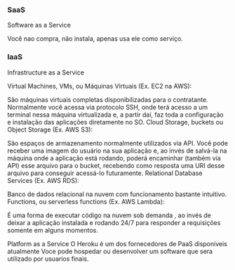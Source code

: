 ### SaaS

Software as a Service

Você nao compra, não instala, apenas usa ele como serviço.


### IaaS

Infrastructure as a Service

Virtual Machines, VMs, ou Máquinas Virtuais (Ex. EC2 na AWS):

São máquinas virtuais completas disponibilizadas para o contratante. Normalmente você acessa via protocolo SSH, onde terá acesso a um terminal nessa máquina virtualizada e, a partir daí, faz toda a configuração e instalação das aplicações diretamente no SO.
Cloud Storage, buckets ou Object Storage (Ex. AWS S3):

São espaços de armazenamento normalmente utilizados via API. Você pode receber uma imagem do usuário na sua aplicação e, ao invés de salvá-la na máquina onde a aplicação está rodando, poderá encaminhar (também via API) esse arquivo para o bucket, recebendo como resposta uma URI desse arquivo para conseguir acessá-lo futuramente.
Relational Database Services (Ex. AWS RDS):

Banco de dados relacional na nuvem com funcionamento bastante intuitivo.
Functions, ou serverless functions (Ex. AWS Lambda):

É uma forma de executar código na nuvem sob demanda , ao invés de deixar a aplicação instalada e rodando 24/7 para responder a requisições somente em alguns momentos.

Platform as a Service
O Heroku é um dos fornecedores de PaaS disponíveis atualmente
Voce pode hospedar ou desenvolver um software que sera utilizado por usuarios finais.

